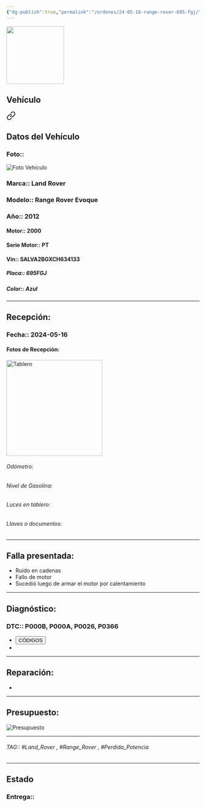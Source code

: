 ```yaml
---
{"dg-publish":true,"permalink":"/ordenes/24-05-16-range-rover-695-fgj/"}
---
```


<img src="https://lh3.googleusercontent.com/d/137fl3TIZ0-PU8b-Pt0bsjclwHub_u78G" width="150">

## Vehículo

<div class="transclusion internal-embed is-loaded"><a class="markdown-embed-link" href="/vehiculos/range-rover-695-fgj/#datos-del-vehiculo" aria-label="Open link"><svg xmlns="http://www.w3.org/2000/svg" width="24" height="24" viewBox="0 0 24 24" fill="none" stroke="currentColor" stroke-width="2" stroke-linecap="round" stroke-linejoin="round" class="svg-icon lucide-link"><path d="M10 13a5 5 0 0 0 7.54.54l3-3a5 5 0 0 0-7.07-7.07l-1.72 1.71"></path><path d="M14 11a5 5 0 0 0-7.54-.54l-3 3a5 5 0 0 0 7.07 7.07l1.71-1.71"></path></svg></a><div class="markdown-embed">



## Datos del Vehículo 
### Foto:: 
<img src="https://lh3.googleusercontent.com/d/" Alt="Foto Vehiculo">

### Marca:: Land Rover
### Modelo:: Range Rover Evoque
### Año:: 2012
#### Motor:: 2000
#### Serie Motor:: PT
#### Vin:: SALVA2BGXCH634133
##### Placa:: 695FGJ
##### Color:: Azul 
---


</div></div>


## Recepción:
### Fecha:: 2024-05-16
#### Fotos de Recepción: 
<img src="https://lh3.googleusercontent.com/d/" width="250" Alt="Tablero">

###### Odómetro: 
###### Nivel de Gasolina: 
###### Luces en tablero: 
###### Llaves o documentos: 

---

## Falla presentada:
- Ruido en cadenas 
- Fallo de motor 
- Sucedió luego de armar el motor por calentamiento 


---

## Diagnóstico:
### DTC:: P000B, P000A, P0026, P0366

- <a href="https://usait.x431.com/Home/Report/reportDetail/diagnose_record_id/02308f74geKwnRtZOMOMoG542Y/report_type/D/l/es/timezone/-6"><button class="btn success">CÓDIGOS</button></a>
- 

---
## Reparación:
- 

---

## Presupuesto:

<img src="https://lh3.googleusercontent.com/d/" Alt="Presupuesto">

---

###### TAG:: #Land_Rover , #Range_Rover , #Perdida_Potencia 

---

## Estado

### Entrega:: 


